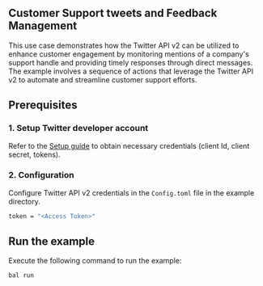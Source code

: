 ## Customer Support tweets and Feedback Management

This use case demonstrates how the Twitter API v2 can be utilized to enhance customer engagement by monitoring mentions of a company's support handle and providing timely responses through direct messages. The example involves a sequence of actions that leverage the Twitter API v2 to automate and streamline customer support efforts.

## Prerequisites

### 1. Setup Twitter developer account

Refer to the [Setup guide](https://central.ballerina.io/ballerinax/twitter/latest#setup-guide) to obtain necessary credentials (client Id, client secret, tokens).

### 2. Configuration

Configure Twitter API v2 credentials in the `Config.toml` file in the example directory.

```bash
token = "<Access Token>"
```

## Run the example

Execute the following command to run the example:

```bash
bal run
```